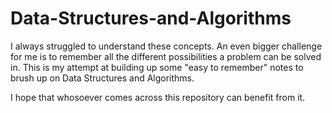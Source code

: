 # Data-Structures-and-Algorithms
I always struggled to understand these concepts. An even bigger challenge for me is to remember all the different possibilities a problem can be solved in. This is my attempt at building up some "easy to remember" notes to brush up on Data Structures and Algorithms.

I hope that whosoever comes across this repository can benefit from it.
